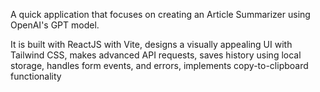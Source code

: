 A quick application that focuses on creating an Article Summarizer using OpenAI's GPT model. 

It is built with ReactJS  with Vite, designs a visually appealing UI with Tailwind CSS, makes advanced API requests, saves history using local storage, handles form events, and errors, implements copy-to-clipboard functionality
